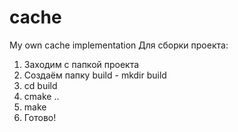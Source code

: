 # cache
My own cache implementation
Для сборки проекта:
1) Заходим с папкой проекта
2) Создаём папку build - mkdir build
3) cd build
4) cmake ..
5) make
6) Готово!
